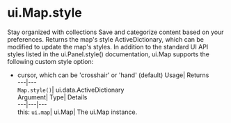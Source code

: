  
#  ui.Map.style 
Stay organized with collections  Save and categorize content based on your preferences. 
Returns the map's style ActiveDictionary, which can be modified to update the map's styles. 
In addition to the standard UI API styles listed in the ui.Panel.style() documentation, ui.Map supports the following custom style option:
- cursor, which can be 'crosshair' or 'hand' (default)
Usage| Returns  
---|---  
`Map.style()`| ui.data.ActiveDictionary  
Argument| Type| Details  
---|---|---  
this: `ui.map`| ui.Map| The ui.Map instance.  
